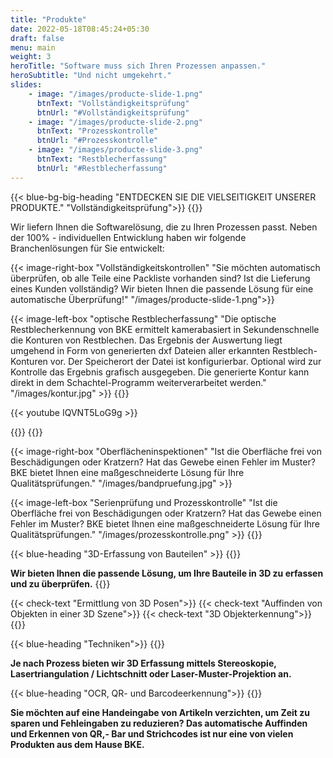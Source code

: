```yaml
---
title: "Produkte"
date: 2022-05-18T08:45:24+05:30
draft: false
menu: main
weight: 3
heroTitle: "Software muss sich Ihren Prozessen anpassen."
heroSubtitle: "Und nicht umgekehrt."
slides: 
    - image: "/images/producte-slide-1.png"
      btnText: "Vollständigkeitsprüfung"
      btnUrl: "#Vollständigkeitsprüfung"
    - image: "/images/producte-slide-2.png"
      btnText: "Prozesskontrolle"
      btnUrl: "#Prozesskontrolle"
    - image: "/images/producte-slide-3.png"
      btnText: "Restblecherfassung"
      btnUrl: "#Restblecherfassung"
---
```


{{< blue-bg-big-heading "ENTDECKEN SIE DIE VIELSEITIGKEIT UNSERER PRODUKTE." "Vollständigkeitsprüfung">}}
{{<linebreak>}}

Wir liefern Ihnen die Softwarelösung, die zu Ihren Prozessen passt. Neben der 100% - individuellen Entwicklung haben wir folgende Branchenlösungen für Sie entwickelt: 

{{< image-right-box "Vollständigkeitskontrollen" "Sie möchten automatisch überprüfen, ob alle Teile eine Packliste vorhanden sind? Ist die Lieferung eines Kunden vollständig? Wir bieten Ihnen die passende Lösung für eine automatische Überprüfung!" "/images/producte-slide-1.png">}}

{{< image-left-box "optische Restblecherfassung" "Die optische Restblecherkennung von <span>BKE</span> ermittelt kamerabasiert in Sekundenschnelle die Konturen von Restblechen. Das Ergebnis der Auswertung liegt umgehend in Form von generierten dxf Dateien aller erkannten Restblech-Konturen vor. Der Speicherort der Datei ist konfigurierbar. Optional wird zur Kontrolle das Ergebnis grafisch ausgegeben. Die generierte Kontur kann direkt in dem Schachtel-Programm weiterverarbeitet werden." "/images/kontur.jpg" >}}
{{<linebreak>}}

{{< youtube IQVNT5LoG9g >}}

{{<linebreak>}}
{{<linebreak>}}

{{< image-right-box "Oberflächeninspektionen" "Ist die Oberfläche frei von Beschädigungen oder Kratzern? Hat das Gewebe einen Fehler im Muster? BKE bietet Ihnen eine maßgeschneiderte Lösung für Ihre Qualitätsprüfungen." "/images/bandpruefung.jpg" >}}

{{< image-left-box "Serienprüfung und Prozesskontrolle" "Ist die Oberfläche frei von Beschädigungen oder Kratzern? Hat das Gewebe einen Fehler im Muster? BKE bietet Ihnen eine maßgeschneiderte Lösung für Ihre Qualitätsprüfungen." "/images/prozesskontrolle.png" >}}
{{<linebreak>}}

{{< blue-heading "3D-Erfassung von Bauteilen" >}}
{{<linebreak>}}

__Wir bieten Ihnen die passende Lösung, um Ihre Bauteile in 3D zu erfassen und zu überprüfen.__
{{<linebreak>}}

{{< check-text "Ermittlung von 3D Posen">}}
{{< check-text "Auffinden von Objekten in einer 3D Szene">}}
{{< check-text "3D Objekterkennung">}}
{{<linebreak>}}

{{< blue-heading "Techniken">}}
{{<linebreak>}}

__Je nach Prozess bieten wir 3D Erfassung mittels Stereoskopie, Lasertriangulation / Lichtschnitt oder Laser-Muster-Projektion an.__

{{< blue-heading "OCR, QR- und Barcodeerkennung">}}
{{<linebreak>}}

__Sie möchten auf eine Handeingabe von Artikeln verzichten, um Zeit zu sparen und Fehleingaben zu reduzieren? Das automatische Auffinden und Erkennen von QR,- Bar und Strichcodes ist nur eine von vielen Produkten aus dem Hause BKE.__